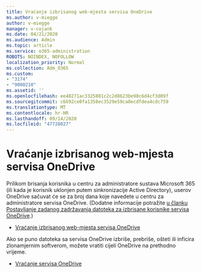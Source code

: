 ```yaml
---
title: Vraćanje izbrisanog web-mjesta servisa OneDrive
ms.author: v-miegge
author: v-miegge
manager: v-cojank
ms.date: 04/21/2020
ms.audience: Admin
ms.topic: article
ms.service: o365-administration
ROBOTS: NOINDEX, NOFOLLOW
localization_priority: Normal
ms.collection: Adm_O365
ms.custom:
- "3174"
- "9000210"
ms.assetid: ''
ms.openlocfilehash: ee48271ac3325881c2c2d8623be98c6d4cf3d09f
ms.sourcegitcommit: c6692ce0fa1358ec3529e59ca0ecdfdea4cdc759
ms.translationtype: MT
ms.contentlocale: hr-HR
ms.lasthandoff: 09/14/2020
ms.locfileid: "47728027"
---
```

# <a name="restore-a-deleted-onedrive-site"></a>Vraćanje izbrisanog web-mjesta servisa OneDrive

Prilikom brisanja korisnika u centru za administratore sustava Microsoft 365 (ili kada je korisnik uklonjen putem sinkronizacije Active Directory), userov OneDrive sačuvat će se za broj dana koje navedete u centru za administratore servisa OneDrive. (Dodatne informacije potražite [u članku Postavljanje zadanog zadržavanja datoteka za izbrisane korisnike servisa OneDrive](https://docs.microsoft.com/onedrive/set-retention).)

* [Vraćanje izbrisanog web-mjesta servisa OneDrive](https://docs.microsoft.com/onedrive/restore-deleted-onedrive)

Ako se puno datoteka sa servisa OneDrive izbriše, prebriše, ošteti ili inficira zlonamjernim softverom, možete vratiti cijeli OneDrive na prethodno vrijeme.

* [Vraćanje servisa OneDrive](https://support.office.com/article/Restore-your-OneDrive-fa231298-759d-41cf-bcd0-25ac53eb8a15)